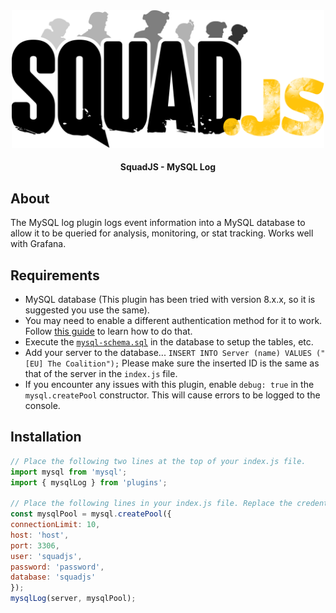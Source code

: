 <div align="center">

<img src="../../assets/squadjs-logo.png" alt="Logo" width="500"/>

#### SquadJS - MySQL Log
</div>

## About
The MySQL log plugin logs event information into a MySQL database to allow it to be queried for analysis, monitoring, or stat tracking. Works well with Grafana.

## Requirements
 * MySQL database (This plugin has been tried with version 8.x.x, so it is suggested you use the same).
 * You may need to enable a different authentication method for it to work. Follow [this guide](https://stackoverflow.com/questions/50093144/mysql-8-0-client-does-not-support-authentication-protocol-requested-by-server) to learn how to do that.
 * Execute the [`mysql-schema.sql`](https://github.com/Thomas-Smyth/SquadJS/blob/master/plugins/mysql-log/mysql-schema.sql) in the database to setup the tables, etc.
 * Add your server to the database... `INSERT INTO Server (name) VALUES ("[EU] The Coalition");` Please make sure the inserted ID is the same as that of the server in the `index.js` file.
 * If you encounter any issues with this plugin, enable `debug: true` in the `mysql.createPool` constructor. This will cause errors to be logged to the console.

## Installation
```js
// Place the following two lines at the top of your index.js file.
import mysql from 'mysql';
import { mysqlLog } from 'plugins';

// Place the following lines in your index.js file. Replace the credentials with the credentials of your MySQL database.
const mysqlPool = mysql.createPool({
connectionLimit: 10,
host: 'host',
port: 3306,
user: 'squadjs',
password: 'password',
database: 'squadjs'
});
mysqlLog(server, mysqlPool);
```
